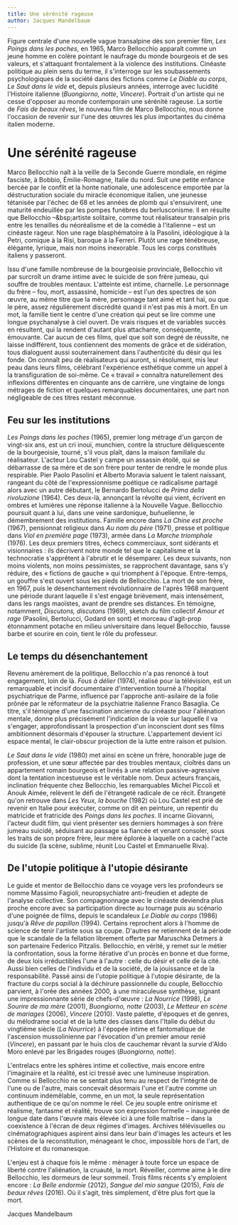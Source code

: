 ```yaml
---
title: Une sérénité rageuse
author: Jacques Mandelbaum
---
```


Figure centrale d'une nouvelle vague transalpine dès son premier film, *Les Poings dans les poches*, en 1965, Marco Bellocchio apparaît comme un jeune homme en colère pointant le naufrage du monde bourgeois et de ses valeurs, et s'attaquant frontalement à la violence des institutions. Cinéaste politique au plein sens du terme, il s'interroge sur les soubassements psychologiques de la société dans des fictions comme *Le Diable au corps*, *Le Saut dans le vide* et, depuis plusieurs années, interroge avec lucidité l'Histoire italienne (*Buongiorno, notte*, *Vincere*). Portrait d'un artiste qui ne cesse d'opposer au monde contemporain une sérénité rageuse. La sortie de *Fais de beaux rêves*, le nouveau film de Marco Bellocchio, nous donne l'occasion de revenir sur l'une des œuvres les plus importantes du cinéma italien moderne.

# Une sérénité rageuse

Marco Bellocchio naît à la veille de la Seconde Guerre mondiale, en régime fasciste, à Bobbio, Émilie-Romagne, Italie du nord. Suit une petite enfance bercée par le conflit et la honte nationale, une adolescence emportée par la déstructuration sociale du miracle économique italien, une jeunesse tétanisée par l'échec de 68 et les années de plomb qui s'ensuivirent, une maturité endeuillée par les pompes funèbres du berlusconisme. Il en résulte que Bellocchio –&bsp;artiste solitaire, comme tout réalisateur transalpin pris entre les tenailles du néoréalisme et de la comédie à l'italienne&nbsp;– est un cinéaste rageur. Non une rage blasphématoire à la Pasolini, idéologique à la Petri, comique à la Risi, baroque à la Ferreri. Plutôt une rage ténébreuse, élégante, lyrique, mais non moins inexorable. Tous les corps constitués italiens y passeront.

Issu d'une famille nombreuse de la bourgeoisie provinciale, Bellocchio vit par surcroît un drame intime avec le suicide de son frère jumeau, qui souffre de troubles mentaux. L'atteinte est intime, charnelle. Le personnage du frère –&nbsp;fou, mort, assassiné, homicide&nbsp;– est l'un des spectres de son œuvre, au même titre que la mère, personnage tant aimé et tant haï, ou que le père, assez régulièrement discrédité quand il n'est pas mis à mort. En un mot, la famille tient le centre d'une création qui peut se lire comme une longue psychanalyse à ciel ouvert. De vrais risques et de variables succès en résultent, qui la rendent d'autant plus attachante, conséquente, émouvante. Car aucun de ces films, quel que soit son degré de réussite, ne laisse indifférent, tous contiennent des moments de grâce et de sidération, tous dialoguent aussi souterrainement dans l'authenticité du désir qui les fonde. On connaît peu de réalisateurs qui auront, si résolument, mis leur peau dans leurs films, célébrant l'expérience esthétique comme un appel à la transfiguration de soi-même. Ce «&nbsp;travail&nbsp;» connaîtra naturellement des inflexions différentes en cinquante ans de carrière, une vingtaine de longs métrages de fiction et quelques remarquables documentaires, une part non négligeable de ces titres restant méconnue.

## Feu sur les institutions

*Les Poings dans les poches* (1965), premier long métrage d'un garçon de vingt-six ans, est un cri inouï, munchien, contre la structure déliquescente de la bourgeoisie, tourné, s'il vous plaît, dans la maison familiale du réalisateur. L'acteur Lou Castel y campe un assassin étoilé, qui se débarrasse de sa mère et de son frère pour tenter de rendre le monde plus respirable. Pier Paolo Pasolini et Alberto Moravia saluent le talent naissant, rangeant du côté de l'expressionnisme poétique ce radicalisme partagé alors avec un autre débutant, le Bernardo Bertolucci de *Prima della rivoluzione* (1964). Ces deux-là, annonçant la révolte qui vient, écrivent en ombres et lumières une réponse italienne à la Nouvelle Vague. Bellocchio poursuit quant à lui, dans une veine sardonique, buñuelienne, le démembrement des institutions. Famille encore dans *La Chine est proche* (1967), pensionnat religieux dans *Au nom du père* (1971), presse et politique dans *Viol en première page* (1973), armée dans *La Marche triomphale* (1976). Les deux premiers titres, échecs commerciaux, sont sidérants et visionnaires&nbsp;: ils décrivent notre monde tel que le capitalisme et la technocratie s'apprêtent à l'abrutir et le désemparer. Les deux suivants, non moins violents, non moins pessimistes, se rapprochent davantage, sans s'y réduire, des «&nbsp;fictions de gauche&nbsp;» qui triomphent à l'époque. Entre-temps, un gouffre s'est ouvert sous les pieds de Bellocchio. La mort de son frère, en 1967, puis le désenchantement révolutionnaire de l'après 1968 marquent une période durant laquelle il s'est engagé brièvement, mais intensément, dans les rangs maoïstes, avant de prendre ses distances. En témoigne, notamment, *Discutons, discutons* (1969), sketch du film collectif *Amour et rage* (Pasolini, Bertolucci, Godard en sont) et morceau d'agit-prop étonnamment potache en milieu universitaire dans lequel Bellocchio, fausse barbe et sourire en coin, tient le rôle du professeur.

## Le temps du désenchantement

Revenu amèrement de la politique, Bellocchio n'a pas renoncé à tout engagement, loin de là. *Fous à délier* (1974), réalisé pour la télévision, est un remarquable et incisif documentaire d'intervention tourné à l'hopital psychiatrique de Parme, influencé par l'approche anti-asilaire de la folie prônée par le réformateur de la psychiatrie italienne Franco Basaglia. Ce titre, s'il témoigne d'une fascination ancienne du cinéaste pour l'aliénation mentale, donne plus précisément l'indication de la voie sur laquelle il va s'engager, approfondissant la prospection d'un inconscient dont ses films ambitionnent désormais d'épouser la structure. L'appartement devient ici espace mental, le clair-obscur projection de la lutte entre raison et pulsion.

*Le Saut dans le vide* (1980) met ainsi en scène un frère, honorable juge de profession, et une sœur affectée par des troubles mentaux, cloîtrés dans un appartement romain bourgeois et livrés à une relation passive-agressive dont la tentation incestueuse est le véritable nom. Deux acteurs français, inclination fréquente chez Bellocchio, les remarquables Michel Piccoli et Anouk Aimée, relèvent le défi de l'étrangeté radicale de ce récit. Étrangeté qu'on retrouve dans *Les Yeux, la bouche* (1982) où Lou Castel est prié de revenir en Italie pour exécuter, comme on dit en peinture, un repentir du matricide et fratricide des *Poings dans les poches*. Il incarne Giovanni, l'acteur dudit film, qui vient présenter ses derniers hommages à son frère jumeau suicidé, séduisant au passage sa fiancée et venant consoler, sous les traits de son propre frère, leur mère éplorée à laquelle on a caché l'acte du suicide (la scène, sublime, réunit Lou Castel et Emmanuelle Riva).

## De l'utopie politique à l'utopie désirante

Le guide et mentor de Bellocchio dans ce voyage vers les profondeurs se nomme Massimo Fagioli, neuropsychiatre anti-freudien et adepte de l'analyse collective. Son compagnonnage avec le cinéaste deviendra plus proche encore avec sa participation directe au tournage puis au scénario d'une poignée de films, depuis le scandaleux *Le Diable au corps* (1986) jusqu'à *Rêve de papillon* (1994). Certains reprochent alors à l'homme de science de tenir l'artiste sous sa coupe. D'autres ne retiennent de la période que le scandale de la fellation librement offerte par Maruschka Detmers à son partenaire Federico Pitzalis. Bellocchio, en vérité, y remet sur le métier la confrontation, sous la forme itérative d'un procès en bonne et due forme, de deux lois irréductibles l'une à l'autre&nbsp;: celle du désir et celle de la cité. Aussi bien celles de l'individu et de la société, de la jouissance et de la responsabilité. Passé ainsi de l'utopie politique à l'utopie désirante, de la fracture du corps social à la déchirure passionnelle du couple, Bellocchio parvient, à l'orée des années 2000, à une miraculeuse synthèse, signant une impressionnante série de chefs-d'œuvre&nbsp;: *La Nourrice* (1998), *Le Sourire de ma mère* (2001), *Buongiorno, notte* (2003), *Le Metteur en scène de mariages* (2006), *Vincere* (2010). Vaste palette, d'époques et de genres, du mélodrame social et de la lutte des classes dans l'Italie du début du vingtième siècle (*La Nourrice*) à l'épopée intime et fantomatique de l'ascension mussolinienne par l'évocation d'un premier amour renié (*Vincere*), en passant par le huis clos de cauchemar rêvant la survie d'Aldo Moro enlevé par les Brigades rouges (*Buongiorno, notte*).

L'entrelacs entre les sphères intime et collective, mais encore entre l'imaginaire et la réalité, est ici tressé avec une lumineuse inspiration. Comme si Bellocchio ne se sentait plus tenu au respect de l'intégrité de l'une ou de l'autre, mais concevait désormais l'une et l'autre comme un continuum indémêlable, comme, en un mot, la seule représentation authentique de ce qu'on nomme le réel. Ce jeu souple entre onirisme et réalisme, fantasme et réalité, trouve son expression formelle –&nbsp;inaugurée de longue date dans l'œuvre mais élevée ici à une folle maîtrise&nbsp;– dans la coexistence à l'écran de deux régimes d'images. Archives télévisuelles ou cinématographiques aspirent ainsi dans leur bain d'images les acteurs et les scènes de la reconstitution, ménageant le choc, impossible hors de l'art, de l'Histoire et du romanesque.

L'enjeu est à chaque fois le même&nbsp;: ménager à toute force un espace de liberté contre l'aliénation, la cruauté, la mort. Réveiller, comme aime à le dire Bellocchio, les dormeurs de leur sommeil. Trois films récents s'y emploient encore&nbsp;: *La Belle endormie* (2012), *Sangue del mio sangue* (2015), *Fais de beaux rêves* (2016). Où il s'agit, très simplement, d'être plus fort que la mort.

Jacques Mandelbaum